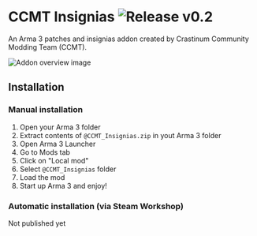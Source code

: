 # CCMT Insignias ![Release v0.2](https://img.shields.io/badge/release-v0.2-blue.svg?style=for-the-badge)
An Arma 3 patches and insignias addon created by Crastinum Community Modding Team (CCMT).

![Addon overview image](CCMT-A3-Insignias/img/github-section-1.png)

## Installation
### Manual installation
1. Open your Arma 3 folder 
2. Extract contents of `@CCMT_Insignias.zip` in yout Arma 3 folder
3. Open Arma 3 Launcher
4. Go to Mods tab
5. Click on "Local mod"
6. Select `@CCMT_Insignias` folder
7. Load the mod
8. Start up Arma 3 and enjoy!

### Automatic installation (via Steam Workshop)
Not published yet
